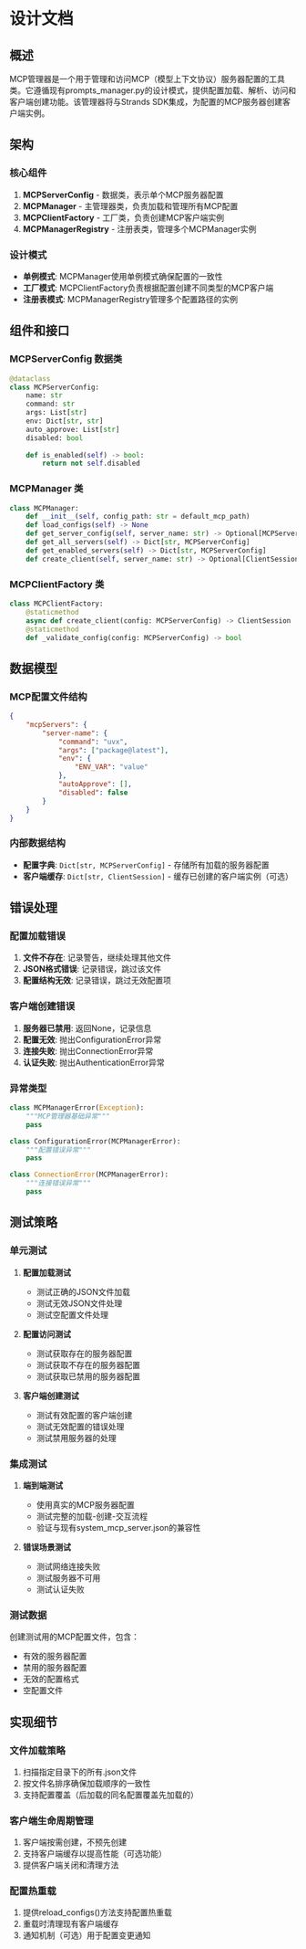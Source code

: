 # 设计文档

## 概述

MCP管理器是一个用于管理和访问MCP（模型上下文协议）服务器配置的工具类。它遵循现有prompts_manager.py的设计模式，提供配置加载、解析、访问和客户端创建功能。该管理器将与Strands SDK集成，为配置的MCP服务器创建客户端实例。

## 架构

### 核心组件

1. **MCPServerConfig** - 数据类，表示单个MCP服务器配置
2. **MCPManager** - 主管理器类，负责加载和管理所有MCP配置
3. **MCPClientFactory** - 工厂类，负责创建MCP客户端实例
4. **MCPManagerRegistry** - 注册表类，管理多个MCPManager实例

### 设计模式

- **单例模式**: MCPManager使用单例模式确保配置的一致性
- **工厂模式**: MCPClientFactory负责根据配置创建不同类型的MCP客户端
- **注册表模式**: MCPManagerRegistry管理多个配置路径的实例

## 组件和接口

### MCPServerConfig 数据类

```python
@dataclass
class MCPServerConfig:
    name: str
    command: str
    args: List[str]
    env: Dict[str, str]
    auto_approve: List[str]
    disabled: bool
    
    def is_enabled(self) -> bool:
        return not self.disabled
```

### MCPManager 类

```python
class MCPManager:
    def __init__(self, config_path: str = default_mcp_path)
    def load_configs(self) -> None
    def get_server_config(self, server_name: str) -> Optional[MCPServerConfig]
    def get_all_servers(self) -> Dict[str, MCPServerConfig]
    def get_enabled_servers(self) -> Dict[str, MCPServerConfig]
    def create_client(self, server_name: str) -> Optional[ClientSession]
```

### MCPClientFactory 类

```python
class MCPClientFactory:
    @staticmethod
    async def create_client(config: MCPServerConfig) -> ClientSession
    @staticmethod
    def _validate_config(config: MCPServerConfig) -> bool
```

## 数据模型

### MCP配置文件结构

```json
{
    "mcpServers": {
        "server-name": {
            "command": "uvx",
            "args": ["package@latest"],
            "env": {
                "ENV_VAR": "value"
            },
            "autoApprove": [],
            "disabled": false
        }
    }
}
```

### 内部数据结构

- **配置字典**: `Dict[str, MCPServerConfig]` - 存储所有加载的服务器配置
- **客户端缓存**: `Dict[str, ClientSession]` - 缓存已创建的客户端实例（可选）

## 错误处理

### 配置加载错误

1. **文件不存在**: 记录警告，继续处理其他文件
2. **JSON格式错误**: 记录错误，跳过该文件
3. **配置结构无效**: 记录错误，跳过无效配置项

### 客户端创建错误

1. **服务器已禁用**: 返回None，记录信息
2. **配置无效**: 抛出ConfigurationError异常
3. **连接失败**: 抛出ConnectionError异常
4. **认证失败**: 抛出AuthenticationError异常

### 异常类型

```python
class MCPManagerError(Exception):
    """MCP管理器基础异常"""
    pass

class ConfigurationError(MCPManagerError):
    """配置错误异常"""
    pass

class ConnectionError(MCPManagerError):
    """连接错误异常"""
    pass
```

## 测试策略

### 单元测试

1. **配置加载测试**
   - 测试正确的JSON文件加载
   - 测试无效JSON文件处理
   - 测试空配置文件处理

2. **配置访问测试**
   - 测试获取存在的服务器配置
   - 测试获取不存在的服务器配置
   - 测试获取已禁用的服务器配置

3. **客户端创建测试**
   - 测试有效配置的客户端创建
   - 测试无效配置的错误处理
   - 测试禁用服务器的处理

### 集成测试

1. **端到端测试**
   - 使用真实的MCP服务器配置
   - 测试完整的加载-创建-交互流程
   - 验证与现有system_mcp_server.json的兼容性

2. **错误场景测试**
   - 测试网络连接失败
   - 测试服务器不可用
   - 测试认证失败

### 测试数据

创建测试用的MCP配置文件，包含：
- 有效的服务器配置
- 禁用的服务器配置
- 无效的配置格式
- 空配置文件

## 实现细节

### 文件加载策略

1. 扫描指定目录下的所有.json文件
2. 按文件名排序确保加载顺序的一致性
3. 支持配置覆盖（后加载的同名配置覆盖先加载的）

### 客户端生命周期管理

1. 客户端按需创建，不预先创建
2. 支持客户端缓存以提高性能（可选功能）
3. 提供客户端关闭和清理方法

### 配置热重载

1. 提供reload_configs()方法支持配置热重载
2. 重载时清理现有客户端缓存
3. 通知机制（可选）用于配置变更通知